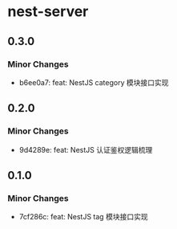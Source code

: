 # nest-server

## 0.3.0

### Minor Changes

-   b6ee0a7: feat: NestJS category 模块接口实现

## 0.2.0

### Minor Changes

-   9d4289e: feat: NestJS 认证鉴权逻辑梳理

## 0.1.0

### Minor Changes

-   7cf286c: feat: NestJS tag 模块接口实现

